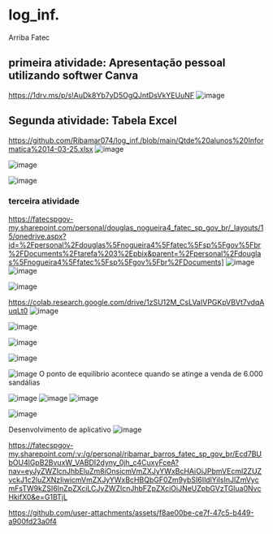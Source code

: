 # log_inf.
Arriba Fatec

## primeira atividade: Apresentação pessoal utilizando softwer Canva
https://1drv.ms/p/s!AuDk8Yb7yD5OgQJntDsVkYEUuNF
![image](https://github.com/user-attachments/assets/6542239b-7cae-42af-910f-5d91e7d94e41)

## Segunda atividade: Tabela Excel
https://github.com/Ribamar074/log_inf./blob/main/Qtde%20alunos%20Informatica%2014-03-25.xlsx
![image](https://github.com/user-attachments/assets/9d38ce09-ac90-4ffb-868c-7a18f1c87376)

![image](https://github.com/user-attachments/assets/30c13acf-9f9b-4bb4-bbef-d93cad83bda4)

![image](https://github.com/user-attachments/assets/19652410-9131-4837-bb6c-26d67f1efdcb)

### terceira atividade
https://fatecspgov-my.sharepoint.com/personal/douglas_nogueira4_fatec_sp_gov_br/_layouts/15/onedrive.aspx?id=%2Fpersonal%2Fdouglas%5Fnogueira4%5Ffatec%5Fsp%5Fgov%5Fbr%2FDocuments%2Ftarefa%203%2Epbix&parent=%2Fpersonal%2Fdouglas%5Fnogueira4%5Ffatec%5Fsp%5Fgov%5Fbr%2FDocuments]
![image](https://github.com/user-attachments/assets/5926e981-2c73-4217-8215-bf684845c602)
![image](https://github.com/user-attachments/assets/985b047c-ca8c-4e4a-a239-97f79edaef6e)

![image](https://github.com/user-attachments/assets/969a59ec-ccb2-402c-9d1b-7072ab23de0a)

https://colab.research.google.com/drive/1zSU12M_CsLVaIVPGKpVBVt7vdqAuqLt0
![image](https://github.com/user-attachments/assets/1b9ac872-2320-46aa-8f74-0564ca84634b)


![image](https://github.com/user-attachments/assets/31f692b0-970a-497f-8234-7198dde4f860)

![image](https://github.com/user-attachments/assets/11bbd8f6-7c6b-46c4-8f4d-3916a4c52002)

![image](https://github.com/user-attachments/assets/4e58c292-2f50-4f1d-8133-d37bd0b0f9c3)

![image](https://github.com/user-attachments/assets/60c36f9c-2f8b-4f39-a422-e782a6a88f84)
O ponto de equilibrio acontece quando se atinge a venda de 6.000 sandálias

![image](https://github.com/user-attachments/assets/0973ff77-fe0d-4853-bd8b-96112e193d3b)
![image](https://github.com/user-attachments/assets/f8188c84-3b1e-49f1-9a4a-d4509948f9c4)
![image](https://github.com/user-attachments/assets/385776a4-b1e6-4bab-a6bd-cb8293d674b3)

![image](https://github.com/user-attachments/assets/a615f4a8-1b9f-4b15-b494-42d17be572ce)

Desenvolvimento de aplicativo
![image](https://github.com/user-attachments/assets/b0d02d9c-aafe-49e4-8f41-a7cc028cb34b)

https://fatecspgov-my.sharepoint.com/:v:/g/personal/ribamar_barros_fatec_sp_gov_br/Ecd7BUbOU4lGpB2BvuxW_VABDI2dyny_0jh_c4CuxyFceA?nav=eyJyZWZlcnJhbEluZm8iOnsicmVmZXJyYWxBcHAiOiJPbmVEcml2ZUZvckJ1c2luZXNzIiwicmVmZXJyYWxBcHBQbGF0Zm9ybSI6IldlYiIsInJlZmVycmFsTW9kZSI6InZpZXciLCJyZWZlcnJhbFZpZXciOiJNeUZpbGVzTGlua0NvcHkifX0&e=G1BTjL

https://github.com/user-attachments/assets/f8ae00be-ce7f-47c5-b449-a900fd23a0f4

